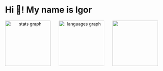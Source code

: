 # Hi 👋! My name is Igor

<div align="center">
  <img  align="left" src="https://github-readme-stats.vercel.app/api?username=rogigs&hide_title=false&hide_rank=false&show_icons=true&include_all_commits=true&count_private=true&disable_animations=false&theme=dracula&locale=en&hide_border=false" height="150" alt="stats graph"  />
  <img src="https://github-readme-stats.vercel.app/api/top-langs?username=rogigs&locale=en&hide_title=false&layout=compact&card_width=320&langs_count=5&theme=dracula&hide_border=false" height="150" alt="languages graph"  />
<img align="right" height="150" src="https://media.tenor.com/4DEF84bYG2AAAAAd/stray-programming.gif"  />
  
</div>


